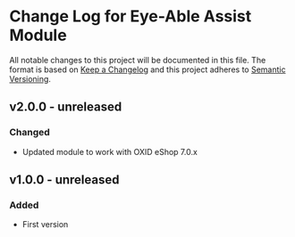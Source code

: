 # Change Log for Eye-Able Assist Module

All notable changes to this project will be documented in this file.
The format is based on [Keep a Changelog](http://keepachangelog.com/)
and this project adheres to [Semantic Versioning](http://semver.org/).

## v2.0.0 - unreleased

### Changed
- Updated module to work with OXID eShop 7.0.x

## v1.0.0 - unreleased

### Added
- First version 